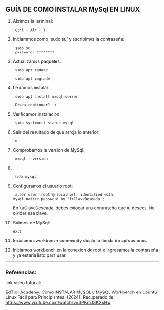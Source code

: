 ## GUÍA DE COMO INSTALAR MySql EN LINUX

1. Abrimos la terminal:

        Ctrl + Alt + T

2. Iniciammos como 'sudo su' y escribimos la contraseña:

        sudo su
        password: ********

3. Actualizamos paquetes:

        sudo apt update

        sudo apt upgrade

4. Le damos instalar:

        sudo apt install mysql-server

        Desea continuar?  y
        

5. Verificamos instalacion:

        sudo systemctl status mysql


6. Salir del resultado de que arroja lo anterior:

        q


7. Comprobamos la version de MySql:

        mysql --version

8. 

        sudo mysql


9. Configuramos el usuario root:

        alter user 'root'@'localhost' identified with mysql_native_password by 'tuClaveDeseada';

    En 'tuClaveDeseada' debes colocar una contraseña que tu desees.
    No olvidar esa clave.


10. Salimos de MySql:

        exit


11. Instalamos workbench community desde la tienda de aplicaciones.

12. Iniciamos workbench en la conexion de root e ingresamos la contraseña y ya estaría listo para usar.

---
### Referencias:

link video tutorial:

EdTics Academy. Como INSTALAR MySQL y MySQL Workbench en Ubuntu Linux Fácil para Principiantes. (2024). Recuperado de: https://www.youtube.com/watch?v=3PKm03KXsHw